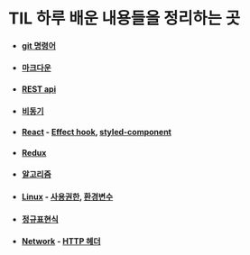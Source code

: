 # TIL 하루 배운 내용들을 정리하는 곳
+ #### [git 명령어](https://github.com/gozld5153/TIL/blob/main/git%20%EB%AA%85%EB%A0%B9%EC%96%B4/command.md)
+ #### [마크다운](https://github.com/gozld5153/TIL/blob/main/%EB%A7%88%ED%81%AC%EB%8B%A4%EC%9A%B4/%EB%A7%88%ED%81%AC%EB%8B%A4%EC%9A%B4.md)
+ #### [REST api](https://github.com/gozld5153/TIL/blob/main/Network/REST%20api.md)
+ #### [비동기](https://github.com/gozld5153/TIL/blob/main/%EB%B9%84%EB%8F%99%EA%B8%B0/%EB%B9%84%EB%8F%99%EA%B8%B0.md)
+ #### [React](https://github.com/gozld5153/TIL/tree/main/React) - [Effect hook](https://github.com/gozld5153/TIL/blob/main/React/Effect%20Hook.md), [styled-component](https://github.com/gozld5153/TIL/blob/main/React/CSS_in_JS.md)
+ #### [Redux](https://github.com/gozld5153/TIL/blob/main/Redux/Redux.md)
+ #### [알고리즘](https://github.com/gozld5153/TIL/tree/main/%EC%95%8C%EA%B3%A0%EB%A6%AC%EC%A6%98)
+ #### [Linux](https://github.com/gozld5153/TIL/tree/main/Linux) - [사용권한](https://github.com/gozld5153/TIL/blob/main/Linux/%EC%82%AC%EC%9A%A9%EA%B6%8C%ED%99%98.md), [환경변수](https://github.com/gozld5153/TIL/blob/main/Linux/%ED%99%98%EA%B2%BD%EB%B3%80%EC%88%98.md)
+ #### [정규표현식](https://github.com/gozld5153/TIL/blob/main/%EC%A0%95%EA%B7%9C%ED%91%9C%ED%98%84%EC%8B%9D/%EC%A0%95%EA%B7%9C%ED%91%9C%ED%98%84%EC%8B%9D.md)
+ #### [Network](https://github.com/gozld5153/TIL/tree/main/Network) - [HTTP 헤더](https://github.com/gozld5153/TIL/blob/main/Network/HTTP%20%ED%97%A4%EB%8D%94.md)